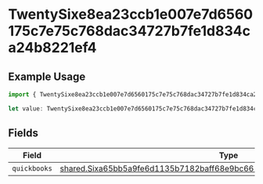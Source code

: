 # TwentySixe8ea23ccb1e007e7d6560175c7e75c768dac34727b7fe1d834ca24b8221ef4

## Example Usage

```typescript
import { TwentySixe8ea23ccb1e007e7d6560175c7e75c768dac34727b7fe1d834ca24b8221ef4 } from "@wingspan/payments/sdk/models/shared";

let value: TwentySixe8ea23ccb1e007e7d6560175c7e75c768dac34727b7fe1d834ca24b8221ef4 = {};
```

## Fields

| Field                                                                                                                                                                         | Type                                                                                                                                                                          | Required                                                                                                                                                                      | Description                                                                                                                                                                   |
| ----------------------------------------------------------------------------------------------------------------------------------------------------------------------------- | ----------------------------------------------------------------------------------------------------------------------------------------------------------------------------- | ----------------------------------------------------------------------------------------------------------------------------------------------------------------------------- | ----------------------------------------------------------------------------------------------------------------------------------------------------------------------------- |
| `quickbooks`                                                                                                                                                                  | [shared.Sixa65bb5a9fe6d1135b7182baff68e9bc6612ee2c1ab942926fe2804c58663cf4](../../../sdk/models/shared/sixa65bb5a9fe6d1135b7182baff68e9bc6612ee2c1ab942926fe2804c58663cf4.md) | :heavy_minus_sign:                                                                                                                                                            | N/A                                                                                                                                                                           |